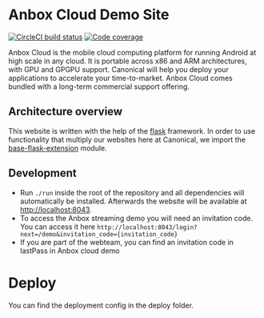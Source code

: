 # Anbox Cloud Demo Site

[![CircleCI build status](https://circleci.com/gh/canonical-web-and-design/anbox-cloud.io.svg?style=shield)](https://circleci.com/gh/canonical-web-and-design/anbox-cloud.io) [![Code coverage](https://codecov.io/gh/canonical-web-and-design/anbox-cloud.io/branch/master/graph/badge.svg)](https://codecov.io/gh/canonical-web-and-design/anbox-cloud.io)

Anbox Cloud is the mobile cloud computing platform for running Android at high scale in any cloud. It is portable across x86 and ARM architectures, with GPU and GPGPU support. Canonical will help you deploy your applications to accelerate your time-to-market. Anbox Cloud comes bundled with a long-term commercial support offering.

## Architecture overview

This website is written with the help of the [flask](http://flask.pocoo.org/) framework. In order to use functionality that multiply our websites here at Canonical, we import the [base-flask-extension](https://github.com/canonical-web-and-design/canonicalwebteam.flask-base) module.


## Development

- Run `./run` inside the root of the repository and all dependencies will automatically be installed. Afterwards the website will be available at <http://localhost:8043>.
- To access the Anbox streaming demo you will need an invitation code. You can access it here `http://localhost:8043/login?next=/demo&invitation_code={invitation_code}`
- If you are part of the webteam, you can find an invitation code in lastPass in Anbox cloud demo

# Deploy
You can find the deployment config in the deploy folder.
